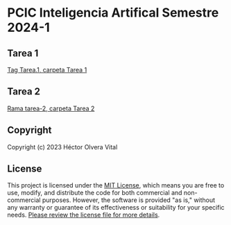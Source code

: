 # PCIC Inteligencia Artifical Semestre 2024-1


## Tarea 1
[Tag Tarea.1, carpeta Tarea 1](https://github.com/hyfi06/pcic-ai241/tree/Tarea.1/Tarea%201)

## Tarea 2
[Rama tarea-2, carpeta Tarea 2](https://github.com/hyfi06/pcic-ai241/tree/tarea-2/Tarea%202)


## Copyright

Copyright (c) 2023 Héctor Olvera Vital

## License

This project is licensed under the [MIT License](LICENSE), which means you are free to use, modify, and distribute the code for both commercial and non-commercial purposes. However, the software is provided "as is," without any warranty or guarantee of its effectiveness or suitability for your specific needs. [Please review the license file for more details](LICENSE).
